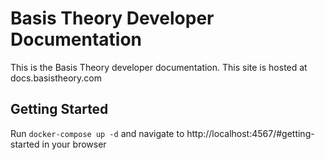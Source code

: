 # Basis Theory Developer Documentation

This is the Basis Theory developer documentation. This site is hosted at docs.basistheory.com


## Getting Started

Run `docker-compose up -d` and navigate to http://localhost:4567/#getting-started in your browser